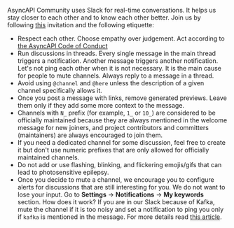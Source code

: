 AsyncAPI Community uses Slack for real-time conversations. It helps us stay closer to each other and to know each other better. Join us by following [this](https://www.asyncapi.com/slack-invite/) invitation and the following etiquette:

- Respect each other. Choose empathy over judgement. Act according to [the AsyncAPI Code of Conduct](https://github.com/asyncapi/.github/blob/master/CODE_OF_CONDUCT.md)
- Run discussions in threads. Every single message in the main thread triggers a notification. Another message triggers another notification. Let's not ping each other when it is not necessary. It is the main cause for people to mute channels. Always reply to a message in a thread.
- Avoid using `@channel` and `@here` unless the description of a given channel specifically allows it.
- Once you post a message with links, remove generated previews. Leave them only if they add some more context to the message.
- Channels with `N_` prefix (for example, `1_` or `10_`) are considered to be officially maintained because they are always mentioned in the welcome message for new joiners, and project contributors and committers (maintainers) are always encouraged to join them.
- If you need a dedicated channel for some discussion, feel free to create it but don't use numeric prefixes that are only allowed for officially maintained channels.
- Do not add or use flashing, blinking, and flickering emojis/gifs that can lead to photosensitive epilepsy.
- Once you decide to mute a channel, we encourage you to configure alerts for discussions that are still interesting for you. We do not want to lose your input. Go to **Settings** -> **Notifications** -> **My keywords** section. How does it work? If you are in our Slack because of Kafka, mute the channel if it is too noisy and set a notification to ping you only if `kafka` is mentioned in the message. For more details read [this article](https://slack.com/intl/en-pl/slack-tips/get-notified-when-someone-mentions-a-topic-you-care-about).

